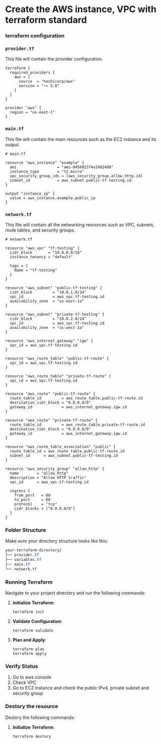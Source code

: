 # Create the AWS instance, VPC with terraform standard

### terraform configuration

### `provider.tf`

This file will contain the provider configuration.

```
terraform {
  required_providers {
    aws = {
      source  = "hashicorp/aws"
      version = "~> 5.0"
    }
  }
}

provider "aws" {
  region = "us-east-1"
}

```

### `main.tf`

This file will contain the main resources such as the EC2 instance and its output.

```
# main.tf

resource "aws_instance" "example" {
  ami                  = "ami-045602374a1982480"
  instance_type        = "t2.micro"
  vpc_security_group_ids = [aws_security_group.allow_http.id]
  subnet_id            = aws_subnet.public-tf-testing.id
}

output "instance_ip" {
  value = aws_instance.example.public_ip
}

```

### `network.tf`

This file will contain all the networking resources such as VPC, subnets, route tables, and security groups.

```
# network.tf

resource "aws_vpc" "tf-testing" {
  cidr_block       = "10.0.0.0/16"
  instance_tenancy = "default"

  tags = {
    Name = "tf-testing"
  }
}

resource "aws_subnet" "public-tf-testing" {
  cidr_block         = "10.0.1.0/24"
  vpc_id             = aws_vpc.tf-testing.id
  availability_zone  = "us-east-1a"
}

resource "aws_subnet" "private-tf-testing" {
  cidr_block         = "10.0.2.0/24"
  vpc_id             = aws_vpc.tf-testing.id
  availability_zone  = "us-west-1a"
}

resource "aws_internet_gateway" "igw" {
  vpc_id = aws_vpc.tf-testing.id
}

resource "aws_route_table" "public-tf-route" {
  vpc_id = aws_vpc.tf-testing.id
}

resource "aws_route_table" "private-tf-route" {
  vpc_id = aws_vpc.tf-testing.id
}

resource "aws_route" "public-tf-route" {
  route_table_id         = aws_route_table.public-tf-route.id
  destination_cidr_block = "0.0.0.0/0"
  gateway_id             = aws_internet_gateway.igw.id
}

resource "aws_route" "private-tf-route" {
  route_table_id         = aws_route_table.private-tf-route.id
  destination_cidr_block = "0.0.0.0/0"
  gateway_id             = aws_internet_gateway.igw.id
}

resource "aws_route_table_association" "public" {
  route_table_id = aws_route_table.public-tf-route.id
  subnet_id      = aws_subnet.public-tf-testing.id
}

resource "aws_security_group" "allow_http" {
  name        = "allow_http"
  description = "Allow HTTP traffic"
  vpc_id      = aws_vpc.tf-testing.id

  ingress {
    from_port   = 80
    to_port     = 80
    protocol    = "tcp"
    cidr_blocks = ["0.0.0.0/0"]
  }
}

```

### Folder Structure

Make sure your directory structure looks like this:

```css
your-terraform-directory/
├── provider.tf
├── variables.tf
├── main.tf
└── network.tf

```

### Running Terraform

Navigate to your project directory and run the following commands:

1. **Initialize Terraform**:
    
    ```
    terraform init
    ```
    
2. **Validate Configuration**:
    
    ```
    terraform validate
    ```
    
3. **Plan and Apply**:
    
    ```
    terraform plan
    terraform apply
    ```

### Verify Status

1. Go to aws console 
2. Check VPC 
3. Go to EC2 instance and check the public IPv4, private subnet and security group

### Destory the resource

Destory the following commands:

1. **Initialize Terraform**:
    
    ```
    terraform destory
    ```